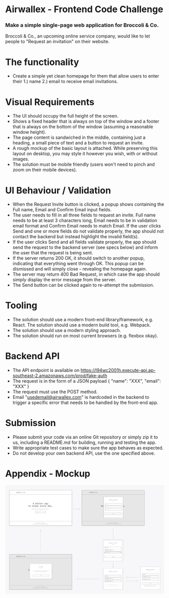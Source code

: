 # Airwallex - Frontend Code Challenge

### Make a simple single-page web application for Broccoli & Co.

Broccoli & Co., an upcoming online service company, would like to let people to "Request an invitation" on their website.

# The functionality

- Create a simple yet clean homepage for them that allow users to enter their 1.) name 2.) email to receive email invitations.

# Visual Requirements

- The UI should occupy the full height of the screen.
- Shows a fixed header that is always on top of the window and a footer that is always on the bottom of the window (assuming a reasonable window height).
- The page content is sandwiched in the middle, containing just a heading, a small piece of text and a button to request an invite.
- A rough mockup of the basic layout is attached. While preserving this layout on desktop, you may style it however you wish, with or without images.
- The solution must be mobile friendly (users won't need to pinch and zoom on their mobile devices).

# UI Behaviour / Validation

- When the Request Invite button is clicked, a popup shows containing the Full name, Email and Confirm Email input fields.
- The user needs to fill in all three fields to request an invite. Full name needs to be at least 3 characters long, Email needs to be in validation email format and Confirm Email needs to match Email.
  If the user clicks Send and one or more fields do not validate properly, the app should not contact the backend but instead highlight the invalid field(s).
- If the user clicks Send and all fields validate properly, the app should send the request to the backend server (see specs below) and inform the user that the request is being sent.
- If the server returns 200 OK, it should switch to another popup, indicating that everything went through OK. This popup can be dismissed and will simply close - revealing the homepage again.
- The server may return 400 Bad Request, in which case the app should simply display the error message from the server.
- The Send button can be clicked again to re-attempt the submission.

# Tooling

- The solution should use a modern front-end library/framework, e.g. React. The solution should use a modern build tool, e.g. Webpack.
- The solution should use a modern styling approach.
- The solution should run on most current browsers (e.g. flexbox okay).

# Backend API

- The API endpoint is available on https://l94wc2001h.execute-api.ap-southeast-2.amazonaws.com/prod/fake-auth
- The request is in the form of a JSON payload { "name": "XXX", "email": "XXX" }
- The request must use the POST method.
- Email "usedemail@airwallex.com" is hardcoded in the backend to trigger a specific error that needs to be handled by the front-end app.

# Submission

- Please submit your code via an online Git repository or simply zip it to us, including a README.md for building, running and testing the app.
- Write appropriate test cases to make sure the app behaves as expected.
- Do not develop your own backend API, use the one specified above.

# Appendix - Mockup

![](./ui.jpeg)
